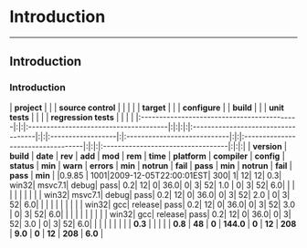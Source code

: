 # Introduction #

---

## Introduction ##
### Introduction ###

| **project**                                | | | **source control**                    | | | | | **target**                         | | | **configure**     | | **build**                   | | | **unit tests**                    | | | | **regression tests**              | | | |
|:-------------------------------------------|:|:|:--------------------------------------|:|:|:|:|:-----------------------------------|:|:|:------------------|:|:----------------------------|:|:|:----------------------------------|:|:|:|:----------------------------------|:|:|:|
| **version** | **build** | **date**               | **rev** | **add** | **mod** | **rem**  | **time** | **platform** | **compiler** | **config** | **status** | **min** | **warn** | **errors** | **min**   | **notrun** | **fail** | **pass** | **min** | **notrun** | **fail** | **pass** | **min** |
|0.9.85     |     1001|2009-12-05T22:00:01EST|    300|      1|     12|      12|     0.3|       win32|     msvc7.1|     debug|      pass|    0.2|      12|         0|     36.0|         0|       3|      52|   1.0 |         0|       3|      52|    6.0|
|           |         |                      |       |       |       |        |        |       win32|     msvc7.1|     debug|      pass|    0.2|      12|         0|     36.0|         0|       3|      52|   2.0 |         0|       3|      52|    6.0|
|           |         |                      |       |       |       |        |        |       win32|         gcc|   release|      pass|    0.2|      12|         0|     36.0|         0|       3|      52|   3.0 |         0|       3|      52|    6.0|
|           |         |                      |       |       |       |        |        |       win32|         gcc|   release|      pass|    0.2|      12|         0|     36.0|         0|       3|      52|   3.0 |         0|       3|      52|    6.0|
|           |         |                      |       |       |       |        |  **0.3** |            |            |          |          | **0.8** |   **48** |      **0** | **144.0** |      **0** |   **12** |  **208** | **9.0** |      **0** |   **12** |  **208** | **6.0** |